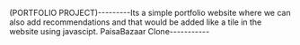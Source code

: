 (PORTFOLIO PROJECT)---------Its a simple portfolio website where we can also add recommendations and that would be added like a tile in the website using javascipt.
PaisaBazaar Clone-----------
